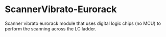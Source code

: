 # ScannerVibrato-Eurorack
Scanner vibrato eurorack module that uses digital logic chips (no MCU) to perform the scanning across the LC ladder.
